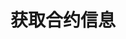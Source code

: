 ---
title: 获取合约信息
position_number: 1
type: get
description: /market/v1/public/cg/contracts
remark: Content-Type = application/x-www-form-urlencoded
parameters:
    -
        
content_markdown: Note：这个方法不需要签名.
left_code_blocks:
  - code_block: "public void getMarketConfig() {\r\n\tString text = HttpUtil.get(URL + \"/data/api/future/market/v1/public/cg/contracts\");\r\n\tSystem.out.println(text);\r\n}"
    title: Java
    language: java
right_code_blocks:
  - code_block: |-
      [{
          "id": 123, 
          "ask": "1817.32",                 //当前最低价
          "base_currency": "ETH",           //标的币种，比如 BTC
          "base_volume": "13267684284",     //24小时交易量
          "bid": "1817.31",                 //当前最高价
          "contractSize": 10,               //合约面值
          "end_timestamp": 253402099200000, //该衍生品的终结时间
          "funding_rate": "-0.03",          //资金费率
          "high": "1828.89",                //24小时最高成交价
          "index_currency": "USD",          //指数的基础币种
          "index_name": "ETH-USD",          //基础指数的名称
          "index_price": "1816.61",         //基础指数价格
          "last_price": "1817.31",          //最新价格
          "low": "1778.65",                 //24小时最低成交价
          "next_funding_rate": "-0.03",     //预计下一个资金费率
          "next_funding_rate_timestamp":1698681600000,  //下一个资金费率时间
          "open_interest": "2419347630",    //24小时合约持仓量
          "product_type": "PERPETUAL",      //产品类型
          "start_timestamp": 1651328033000, //该衍生品的开始时间
          "symbol": "eth_usd",
          "target_currency": "USD",         //报价币种
          "target_volume": "73698647.51054371",  //24小时交易量
          "ticker_id": "ETH-USD",           //代码标识符
          "underlyingType": 1               //标的类型，币本位，u本位
        }]
    title: Response
    language: json
---